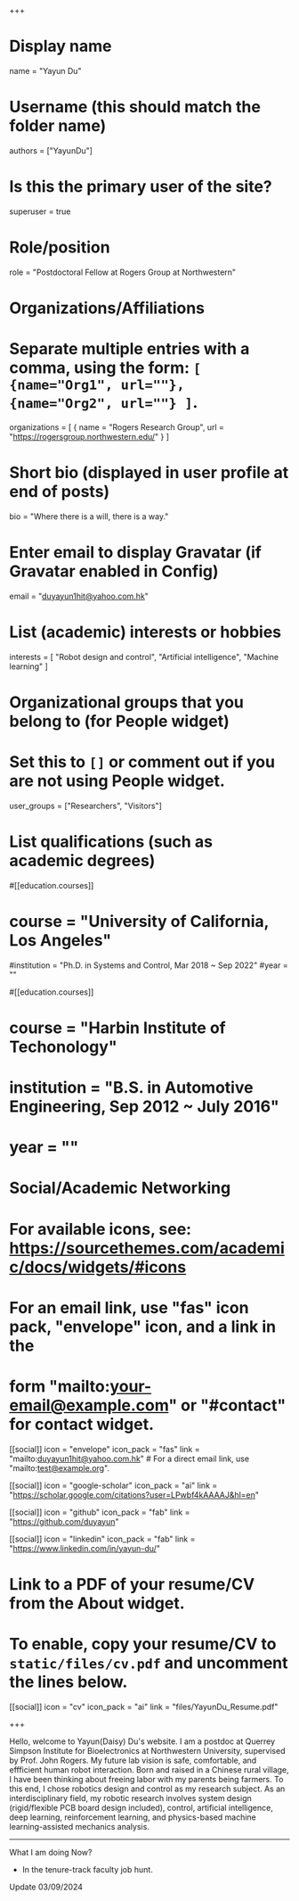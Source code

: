 +++
# Display name
name = "Yayun Du"

# Username (this should match the folder name)
authors = ["YayunDu"]

# Is this the primary user of the site?
superuser = true

# Role/position
role = "Postdoctoral Fellow at Rogers Group at Northwestern"

# Organizations/Affiliations
#   Separate multiple entries with a comma, using the form: `[ {name="Org1", url=""}, {name="Org2", url=""} ]`.
organizations = [ { name = "Rogers Research Group", url = "https://rogersgroup.northwestern.edu/" } ]

# Short bio (displayed in user profile at end of posts)
bio = "Where there is a will, there is a way."

# Enter email to display Gravatar (if Gravatar enabled in Config)
email = "duyayun1hit@yahoo.com.hk"

# List (academic) interests or hobbies
interests = [
  "Robot design and control",
  "Artificial intelligence",
  "Machine learning"
]

# Organizational groups that you belong to (for People widget)
#   Set this to `[]` or comment out if you are not using People widget.
user_groups = ["Researchers", "Visitors"]

# List qualifications (such as academic degrees)
#[[education.courses]]
#  course = "University of California, Los Angeles"
  #institution = "Ph.D. in Systems and Control, Mar 2018 ~ Sep 2022"
  #year = ""

#[[education.courses]]
 # course = "Harbin Institute of Techonology"
#  institution = "B.S. in Automotive Engineering, Sep 2012 ~ July 2016"
 # year = ""

# Social/Academic Networking
# For available icons, see: https://sourcethemes.com/academic/docs/widgets/#icons
#   For an email link, use "fas" icon pack, "envelope" icon, and a link in the
#   form "mailto:your-email@example.com" or "#contact" for contact widget.

[[social]]
  icon = "envelope"
  icon_pack = "fas"
  link = "mailto:duyayun1hit@yahoo.com.hk"  # For a direct email link, use "mailto:test@example.org".

[[social]]
  icon = "google-scholar"
  icon_pack = "ai"
  link = "https://scholar.google.com/citations?user=LPwbf4kAAAAJ&hl=en"

[[social]]
  icon = "github"
  icon_pack = "fab"
  link = "https://github.com/duyayun"

[[social]]
  icon = "linkedin"
  icon_pack = "fab"
  link = "https://www.linkedin.com/in/yayun-du/"
# Link to a PDF of your resume/CV from the About widget.
# To enable, copy your resume/CV to `static/files/cv.pdf` and uncomment the lines below.
[[social]]
  icon = "cv"
   icon_pack = "ai"
   link = "files/YayunDu_Resume.pdf"

+++

Hello, welcome to Yayun(Daisy) Du's website. I am a postdoc at Querrey Simpson Institute for Bioelectronics at Northwestern University, supervised by Prof. John Rogers. 
My future lab vision is safe, comfortable, and effficient human robot interaction. Born and raised in a Chinese rural village, I have been thinking about freeing labor with my parents being farmers. To this end, I chose robotics design and control as my research subject. As an interdisciplinary field, my robotic research involves system design (rigid/flexible PCB board design included), control, artificial intelligence, deep learning, reinforcement learning, and physics-based machine learning-assisted mechanics analysis. 

---
What I am doing Now?

- In the tenure-track faculty job hunt.

Update 03/09/2024

